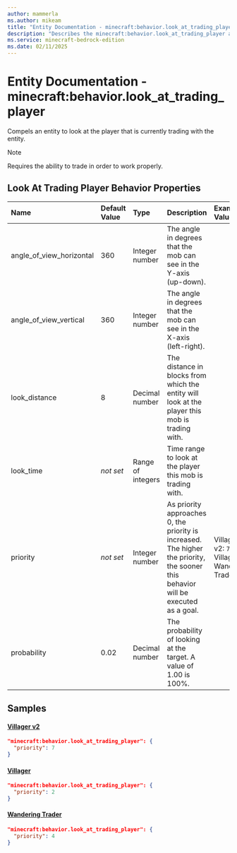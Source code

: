 ```yaml
---
author: mammerla
ms.author: mikeam
title: "Entity Documentation - minecraft:behavior.look_at_trading_player"
description: "Describes the minecraft:behavior.look_at_trading_player ai behavior component"
ms.service: minecraft-bedrock-edition
ms.date: 02/11/2025 
---
```


# Entity Documentation - minecraft:behavior.look_at_trading_player

Compels an entity to look at the player that is currently trading with the entity.

> [!Note]
> Requires the ability to trade in order to work properly.


## Look At Trading Player Behavior Properties

|Name       |Default Value |Type |Description |Example Values |
|:----------|:-------------|:----|:-----------|:------------- |
| angle_of_view_horizontal | 360 | Integer number | The angle in degrees that the mob can see in the Y-axis (up-down). |  | 
| angle_of_view_vertical | 360 | Integer number | The angle in degrees that the mob can see in the X-axis (left-right). |  | 
| look_distance | 8 | Decimal number | The distance in blocks from which the entity will look at the player this mob is trading with. |  | 
| look_time | *not set* | Range of integers | Time range to look at the player this mob is trading with. |  | 
| priority | *not set* | Integer number | As priority approaches 0, the priority is increased. The higher the priority, the sooner this behavior will be executed as a goal. | Villager v2: `7`, Villager: `2`, Wandering Trader: `4` | 
| probability | 0.02 | Decimal number | The probability of looking at the target. A value of 1.00 is 100%. |  | 

## Samples

#### [Villager v2](https://github.com/Mojang/bedrock-samples/tree/preview/behavior_pack/entities/villager_v2.json)


```json
"minecraft:behavior.look_at_trading_player": {
  "priority": 7
}
```

#### [Villager](https://github.com/Mojang/bedrock-samples/tree/preview/behavior_pack/entities/villager.json)


```json
"minecraft:behavior.look_at_trading_player": {
  "priority": 2
}
```

#### [Wandering Trader](https://github.com/Mojang/bedrock-samples/tree/preview/behavior_pack/entities/wandering_trader.json)


```json
"minecraft:behavior.look_at_trading_player": {
  "priority": 4
}
```

